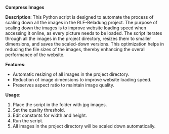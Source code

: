 **Compress Images**

**Description**:
This Python script is designed to automate the process of scaling down all the images in the RLF-Beladung project. The purpose of scaling down the images is to improve website loading speed when accessing it online, as every picture needs to be loaded. The script iterates through all the images in the project directory, resizes them to smaller dimensions, and saves the scaled-down versions. This optimization helps in reducing the file sizes of the images, thereby enhancing the overall performance of the website.

**Features**:
- Automatic resizing of all images in the project directory.
- Reduction of image dimensions to improve website loading speed.
- Preserves aspect ratio to maintain image quality.

**Usage**:
1. Place the script in the folder with jpg images.
2. Set the quality threshold.
3. Edit constants for width and height.
4. Run the script.
5. All images in the project directory will be scaled down automatically.
